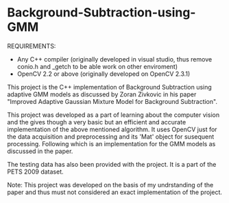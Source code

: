 Background-Subtraction-using-GMM
================================
REQUIREMENTS:
  + Any C++ compiler (originally developed in visual studio, thus remove conio.h and _getch to be able work on other enviroment)
  + OpenCV 2.2 or above (originally developed on OpenCV 2.3.1)

This project is the C++ implementation of Background Subtraction using adaptive GMM models as discussed by Zoran Zivkovic in his paper "Improved Adaptive Gaussian Mixture Model for Background Subtraction".

This project was developed as a part of learning about the computer vision and the gives though a very basic but an efficient and accurate implementation of the above mentioned algorithm.
It uses OpenCV just for the data acquisition and preprocessing and its 'Mat' object for susequent processing. Following which is an implementation for the GMM models as discussed in the paper.

The testing data has also been provided with the project. It is a part of the PETS 2009 dataset.

Note: This project was developed on the basis of my undrstanding of the paper and thus must not considered an exact implementation of the project.
